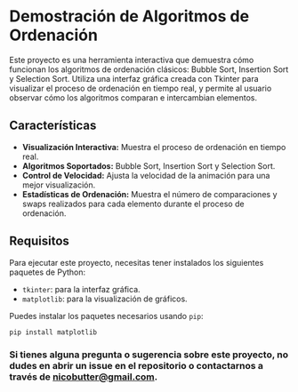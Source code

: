 # Demostración de Algoritmos de Ordenación

Este proyecto es una herramienta interactiva que demuestra cómo funcionan los algoritmos de ordenación clásicos: Bubble Sort, Insertion Sort y Selection Sort. Utiliza una interfaz gráfica creada con Tkinter para visualizar el proceso de ordenación en tiempo real, y permite al usuario observar cómo los algoritmos comparan e intercambian elementos.

## Características

- **Visualización Interactiva:** Muestra el proceso de ordenación en tiempo real.
- **Algoritmos Soportados:** Bubble Sort, Insertion Sort y Selection Sort.
- **Control de Velocidad:** Ajusta la velocidad de la animación para una mejor visualización.
- **Estadísticas de Ordenación:** Muestra el número de comparaciones y swaps realizados para cada elemento durante el proceso de ordenación.

## Requisitos

Para ejecutar este proyecto, necesitas tener instalados los siguientes paquetes de Python:

- `tkinter`: para la interfaz gráfica.
- `matplotlib`: para la visualización de gráficos.

Puedes instalar los paquetes necesarios usando `pip`:

```bash
pip install matplotlib
```

### Si tienes alguna pregunta o sugerencia sobre este proyecto, no dudes en abrir un issue en el repositorio o contactarnos a través de nicobutter@gmail.com.
